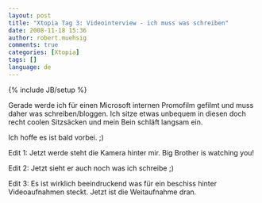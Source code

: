 ```yaml
---
layout: post
title: "Xtopia Tag 3: Videointerview - ich muss was schreiben"
date: 2008-11-18 15:36
author: robert.muehsig
comments: true
categories: [Xtopia]
tags: []
language: de
---
```

{% include JB/setup %}
<p>Gerade werde ich f&#252;r einen Microsoft internen Promofilm gefilmt und muss daher was schreiben/bloggen. Ich sitze etwas unbequem in diesen doch recht coolen Sitzs&#228;cken und mein Bein schl&#228;ft langsam ein.</p>  <p>Ich hoffe es ist bald vorbei. ;)</p>  <p>Edit 1: Jetzt werde steht die Kamera hinter mir. Big Brother is watching you!</p>  <p>Edit 2: Jetzt sieht er auch noch was ich schreibe ;)</p>  <p>Edit 3: Es ist wirklich beeindruckend was f&#252;r ein beschiss hinter Videoaufnahmen steckt. Jetzt ist die Weitaufnahme dran.</p>
